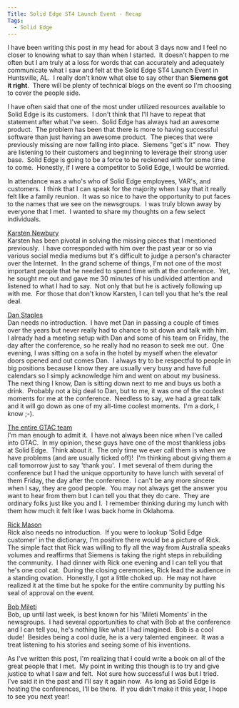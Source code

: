 ```yaml
---
Title: Solid Edge ST4 Launch Event - Recap
Tags:
  - Solid Edge
---
```


I have been writing this post in my head for about 3 days now and I feel no closer to knowing what to say than when I started.  It doesn't happen to me often but I am truly at a loss for words that can accurately and adequately communicate what I saw and felt at the Solid Edge ST4 Launch Event in Huntsville, AL.  I really don't know what else to say other than **Siemens got it right**.  There will be plenty of technical blogs on the event so I'm choosing to cover the people side.

I have often said that one of the most under utilized resources available to Solid Edge is its customers.  I don't think that I'll have to repeat that statement after what I've seen.  Solid Edge has always had an awesome product.  The problem has been that there is more to having successful software than just having an awesome product.  The pieces that were previously missing are now falling into place.  Siemens "get's it" now.  They are listening to their customers and beginning to leverage their strong user base.  Solid Edge is going to be a force to be reckoned with for some time to come.  Honestly, if I were a competitor to Solid Edge, I would be worried.

In attendance was a who's who of Solid Edge employees, VAR's, and customers.  I think that I can speak for the majority when I say that it really felt like a family reunion.  It was so nice to have the opportunity to put faces to the names that we see on the newsgroups.  I was truly blown away by everyone that I met.  I wanted to share my thoughts on a few select individuals.

[Karsten Newbury](https://twitter.com/#%21/NewbK)  
Karsten has been pivotal in solving the missing pieces that I mentioned previously.  I have corresponded with him over the past year or so via various social media mediums but it's difficult to judge a person's character over the Internet.  In the grand scheme of things, I'm not one of the most important people that he needed to spend time with at the conference.  Yet, he sought me out and gave me 30 minutes of his undivided attention and listened to what I had to say.  Not only that but he is actively following up with me.  For those that don't know Karsten, I can tell you that he's the real deal.

[Dan Staples](https://blog.industrysoftware.automation.siemens.com/blog/2011/06/15/solid-edge-st4-has-arrived/)  
Dan needs no introduction.  I have met Dan in passing a couple of times over the years but never really had to chance to sit down and talk with him.  I already had a meeting setup with Dan and some of his team on Friday, the day after the conference, so he really had no reason to seek me out.  One evening, I was sitting on a sofa in the hotel by myself when the elevator doors opened and out comes Dan.  I always try to be respectful to people in big positions because I know they are usually very busy and have full calendars so I simply acknowledge him and went on about my business.  The next thing I know, Dan is sitting down next to me and buys us both a drink.  Probably not a big deal to Dan, but to me, it was one of the coolest moments for me at the conference.  Needless to say, we had a great talk and it will go down as one of my all-time coolest moments.  I'm a dork, I know ;-).

[The entire GTAC team](https://blog.industrysoftware.automation.siemens.com/blog/2011/04/27/meet-the-customer-support-gtac-team-at-the-solid-edge-st4-event/)  
I'm man enough to admit it.  I have not always been nice when I've called into GTAC.  In my opinion, these guys have one of the most thankless jobs at Solid Edge.  Think about it.  The only time we ever call them is when we have problems (and are usually ticked off)!  I'm thinking about giving them a call tomorrow just to say 'thank you'.  I met several of them during the conference but I had the unique opportunity to have lunch with several of them Friday, the day after the conference.  I can't be any more sincere when I say, they are good people.  You may not always get the answer you want to hear from them but I can tell you that they do care.  They are ordinary folks just like you and I.  I remember thinking during my lunch with them how much it felt like I was back home in Oklahoma.

[Rick Mason](https://blog.industrysoftware.automation.siemens.com/blog/2011/06/17/hugely-positive-about-synchronous-technology/)  
Rick also needs no introduction.  If you were to lookup 'Solid Edge customer' in the dictionary, I'm positive there would be a picture of Rick.  The simple fact that Rick was willing to fly all the way from Australia speaks volumes and reaffirms that Siemens is taking the right steps in rebuilding the community.  I had dinner with Rick one evening and I can tell you that he's one cool cat.  During the closing ceremonies, Rick lead the audience in a standing ovation.  Honestly, I got a little choked up.  He may not have realized it at the time but he spoke for the entire community by putting his seal of approval on the event.

[Bob Mileti](https://blog.industrysoftware.automation.siemens.com/blog/2011/06/16/bobmileti/)  
Bob, up until last week, is best known for his 'Mileti Moments' in the newsgroups.  I had several opportunities to chat with Bob at the conference and I can tell you, he's nothing like what I had imagined.  Bob is a cool dude!  Besides being a cool dude, he is a very talented engineer.  It was a treat listening to his stories and seeing some of his inventions.

As I've written this post, I'm realizing that I could write a book on all of the great people that I met.  My point in writing this though is to try and give justice to what I saw and felt.  Not sure how successful I was but I tried.  I've said it in the past and I'll say it again now.  As long as Solid Edge is hosting the conferences, I'll be there.  If you didn't make it this year, I hope to see you next year!